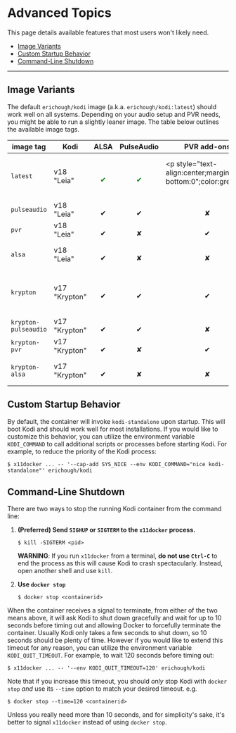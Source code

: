 # Advanced Topics

This page details available features that most users won't likely need.

* [Image Variants](#image-variants)
* [Custom Startup Behavior](#custom-startup-behavior)
* [Command-Line Shutdown](#command-line-shutdown)

---

## Image Variants

The default `erichough/kodi` image (a.k.a. `erichough/kodi:latest`) should work well on all systems. Depending on your audio setup and PVR needs, you might be able to run a slightly leaner image. The table below outlines the available image tags.

| image tag    | Kodi    | ALSA                                                      | PulseAudio                                | PVR add-ons                               | notes                               |
|--------------|---------|-----------------------------------------------------------|-------------------------------------------|-------------------------------------------|-------------------------------------|
| `latest`     | v18 "Leia" | <p style="text-align:center;margin-bottom:0;color:green">&#x2714;</p> | <p style="text-align:center;margin-bottom:0;color:green">&#x2714;</p> | <p style="text-align:center;margin-bottom:0";color:green>&#x2714;</p> | largest "Leia" image, but works everywhere |
| `pulseaudio` | v18 "Leia" | <p style="text-align:center;margin-bottom:0">&#x2714;</p> | <p style="text-align:center;margin-bottom:0">&#x2714;</p> | <p style="text-align:center;margin-bottom:0">&#x2718;</p> |                                     |
| `pvr`        | v18 "Leia" | <p style="text-align:center;margin-bottom:0">&#x2714;</p> | <p style="text-align:center;margin-bottom:0">&#x2718;</p> | <p style="text-align:center;margin-bottom:0">&#x2714;</p> |                                     |
| `alsa`       | v18 "Leia" | <p style="text-align:center;margin-bottom:0">&#x2714;</p> | <p style="text-align:center;margin-bottom:0">&#x2718;</p> | <p style="text-align:center;margin-bottom:0">&#x2718;</p> | smallest "Leia" image                      |
| `krypton`     | v17 "Krypton" | <p style="text-align:center;margin-bottom:0">&#x2714;</p> | <p style="text-align:center;margin-bottom:0">&#x2714;</p> | <p style="text-align:center;margin-bottom:0">&#x2714;</p> | largest "Krypton" image, but works everywhere |
| `krypton-pulseaudio` | v17 "Krypton" | <p style="text-align:center;margin-bottom:0">&#x2714;</p> | <p style="text-align:center;margin-bottom:0">&#x2714;</p> | <p style="text-align:center;margin-bottom:0">&#x2718;</p> |                                     |
| `krypton-pvr`        | v17 "Krypton" | <p style="text-align:center;margin-bottom:0">&#x2714;</p> | <p style="text-align:center;margin-bottom:0">&#x2718;</p> | <p style="text-align:center;margin-bottom:0">&#x2714;</p> |                                     |
| `krypton-alsa`       | v17 "Krypton" | <p style="text-align:center;margin-bottom:0">&#x2714;</p> | <p style="text-align:center;margin-bottom:0">&#x2718;</p> | <p style="text-align:center;margin-bottom:0">&#x2718;</p> | smallest "Krypton" image                      |

## Custom Startup Behavior

By default, the container will invoke `kodi-standalone` upon startup. This will boot Kodi and should work 
well for most installations. If you would like to customize this behavior, you can utilize the environment variable 
`KODI_COMMAND` to call additional scripts or processes before starting Kodi. For example, to reduce the priority of the 
Kodi process:

    $ x11docker ... -- '--cap-add SYS_NICE --env KODI_COMMAND="nice kodi-standalone"' erichough/kodi
    
## Command-Line Shutdown

There are two ways to stop the running Kodi container from the command line:

1. **(Preferred) Send `SIGHUP` or `SIGTERM` to the `x11docker` process.** 

       $ kill -SIGTERM <pid>

   **WARNING**: If you run `x11docker` from a terminal, **do not use `Ctrl-C`**  to end the process as this will cause 
   Kodi to crash spectacularly. Instead, open another shell and use `kill`.
   
1. **Use `docker stop`**
   
       $ docker stop <containerid>
       
When the container receives a signal to terminate, from either of the two means above, it will ask Kodi to shut down 
gracefully and wait for up to 10 seconds before timing out and allowing Docker to forcefully terminate the container. 
Usually Kodi only takes a few seconds to shut down, so 10 seconds should be plenty of time. However if you would like to
extend this timeout for any reason, you can utilize the environment variable `KODI_QUIT_TIMEOUT`. For example, to wait 
120 seconds before timing out:

    $ x11docker ... -- '--env KODI_QUIT_TIMEOUT=120' erichough/kodi
    
Note that if you increase this timeout, you should *only* stop Kodi with `docker stop` *and* use its `--time` option to 
match your desired timeout. e.g.

    $ docker stop --time=120 <containerid>
    
Unless you really need more than 10 seconds, and for simplicity's sake, it's better to signal `x11docker` instead of 
using `docker stop`.
